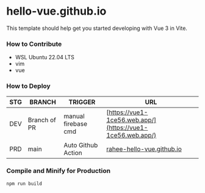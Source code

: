 # hello-vue.github.io

This template should help get you started developing with Vue 3 in Vite.

### How to Contribute
- WSL Ubuntu 22.04 LTS
- vim
- vue


### How to Deploy
|STG|BRANCH|TRIGGER|URL|
|------|---|---|---|
|DEV|Branch of PR|manual firebase cmd|[https://vue1-1ce56.web.app/](https://vue1-1ce56.web.app/)|
|PRD|main|Auto Github Action|[rahee-hello-vue.github.io](https://github.com/rahee-hello-vue/rahee-hello-vue.github.io)|

### Compile and Minify for Production

```sh
npm run build
```
